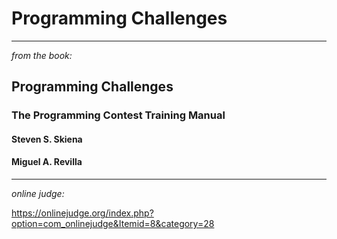 # Programming Challenges

___
_from the book:_
## Programming Challenges
### The Programming Contest Training Manual
#### Steven S. Skiena
#### Miguel A. Revilla
___

_online judge:_

https://onlinejudge.org/index.php?option=com_onlinejudge&Itemid=8&category=28
